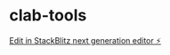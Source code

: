 # clab-tools

[Edit in StackBlitz next generation editor ⚡️](https://stackblitz.com/~/github.com/kieranbd/clab-tools)